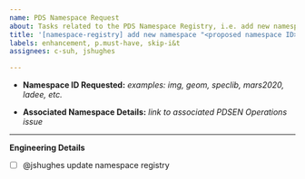 ```yaml
---
name: PDS Namespace Request
about: Tasks related to the PDS Namespace Registry, i.e. add new namespace ID
title: '[namespace-registry] add new namespace "<proposed namespace ID>"'
labels: enhancement, p.must-have, skip-i&t
assignees: c-suh, jshughes

---
```


* **Namespace ID Requested:** _examples: img, geom, speclib, mars2020, ladee, etc._

* **Associated Namespace Details:** _link to associated PDSEN Operations issue_


---
<!-- for internal PDS EN -->
**Engineering Details**
- [ ] @jshughes update namespace registry
